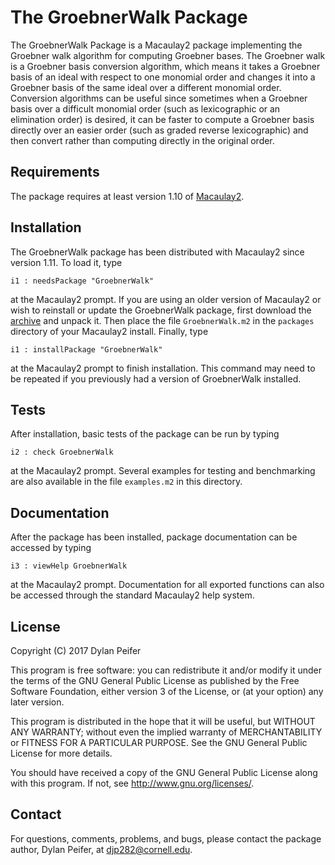 # The GroebnerWalk Package

The GroebnerWalk Package is a Macaulay2 package implementing the Groebner walk
algorithm for computing Groebner bases. The Groebner walk is a Groebner basis
conversion algorithm, which means it takes a Groebner basis of an ideal with
respect to one monomial order and changes it into a Groebner basis of the same
ideal over a different monomial order. Conversion algorithms can be useful
since sometimes when a Groebner basis over a difficult monomial order (such as
lexicographic or an elimination order) is desired, it can be faster to compute
a Groebner basis directly over an easier order (such as graded reverse
lexicographic) and then convert rather than computing directly in the original
order.

## Requirements

The package requires at least version 1.10 of [Macaulay2][1].

## Installation

The GroebnerWalk package has been distributed with Macaulay2 since version
1.11. To load it, type

    i1 : needsPackage "GroebnerWalk"

at the Macaulay2 prompt. If you are using an older version of Macaulay2 or wish
to reinstall or update the GroebnerWalk package, first download the
[archive][2] and unpack it. Then place the file `GroebnerWalk.m2` in the
`packages` directory of your Macaulay2 install. Finally, type

    i1 : installPackage "GroebnerWalk"

at the Macaulay2 prompt to finish installation. This command may need to be
repeated if you previously had a version of GroebnerWalk installed.

## Tests

After installation, basic tests of the package can be run by typing

    i2 : check GroebnerWalk

at the Macaulay2 prompt. Several examples for testing and benchmarking are also
available in the file `examples.m2` in this directory.

## Documentation

After the package has been installed, package documentation can be accessed by
typing

    i3 : viewHelp GroebnerWalk

at the Macaulay2 prompt. Documentation for all exported functions can also be
accessed through the standard Macaulay2 help system.

## License

Copyright (C) 2017 Dylan Peifer

This program is free software: you can redistribute it and/or modify
it under the terms of the GNU General Public License as published by
the Free Software Foundation, either version 3 of the License, or
(at your option) any later version.

This program is distributed in the hope that it will be useful,
but WITHOUT ANY WARRANTY; without even the implied warranty of
MERCHANTABILITY or FITNESS FOR A PARTICULAR PURPOSE.  See the
GNU General Public License for more details.

You should have received a copy of the GNU General Public License
along with this program.  If not, see <http://www.gnu.org/licenses/>.

## Contact

For questions, comments, problems, and bugs, please contact the package author,
Dylan Peifer, at djp282@cornell.edu.

[1]: https://faculty.math.illinois.edu/Macaulay2/
[2]: https://github.com/dylanpeifer/GroebnerWalk/archive/v1.0.0.tar.gz
